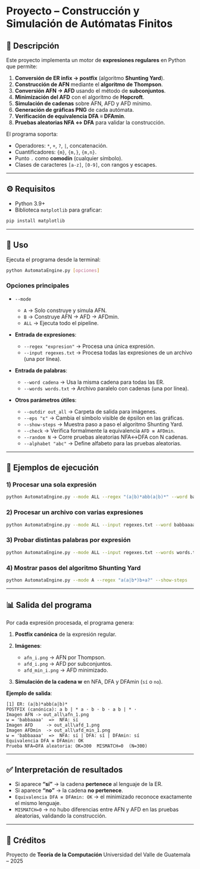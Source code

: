 # Proyecto – Construcción y Simulación de Autómatas Finitos

## 📌 Descripción

Este proyecto implementa un motor de **expresiones regulares** en Python que permite:

1. **Conversión de ER infix → postfix** (algoritmo **Shunting Yard**).
2. **Construcción de AFN** mediante el **algoritmo de Thompson**.
3. **Conversión AFN → AFD** usando el método de **subconjuntos**.
4. **Minimización del AFD** con el algoritmo de **Hopcroft**.
5. **Simulación de cadenas** sobre AFN, AFD y AFD mínimo.
6. **Generación de gráficas PNG** de cada autómata.
7. **Verificación de equivalencia DFA ≡ DFAmin**.
8. **Pruebas aleatorias NFA ↔ DFA** para validar la construcción.

El programa soporta:

* Operadores: `*`, `+`, `?`, `|`, concatenación.
* Cuantificadores: `{m}`, `{m,}`, `{m,n}`.
* Punto `.` como **comodín** (cualquier símbolo).
* Clases de caracteres `[a-z]`, `[0-9]`, con rangos y escapes.

---

## ⚙️ Requisitos

* Python 3.9+
* Biblioteca `matplotlib` para graficar:

```bash
pip install matplotlib
```

---

## 🚀 Uso

Ejecuta el programa desde la terminal:

```bash
python AutomataEngine.py [opciones]
```

### Opciones principales

* `--mode`

  * `A` → Solo construye y simula AFN.
  * `B` → Construye AFN → AFD → AFDmin.
  * `ALL` → Ejecuta todo el pipeline.

* **Entrada de expresiones**:

  * `--regex "expresion"` → Procesa una única expresión.
  * `--input regexes.txt` → Procesa todas las expresiones de un archivo (una por línea).

* **Entrada de palabras**:

  * `--word cadena` → Usa la misma cadena para todas las ER.
  * `--words words.txt` → Archivo paralelo con cadenas (una por línea).

* **Otros parámetros útiles**:

  * `--outdir out_all` → Carpeta de salida para imágenes.
  * `--eps "ε"` → Cambia el símbolo visible de épsilon en las gráficas.
  * `--show-steps` → Muestra paso a paso el algoritmo Shunting Yard.
  * `--check` → Verifica formalmente la equivalencia `AFD ≡ AFDmin`.
  * `--random N` → Corre pruebas aleatorias NFA↔DFA con N cadenas.
  * `--alphabet "abc"` → Define alfabeto para las pruebas aleatorias.

---

## 📂 Ejemplos de ejecución

### 1) Procesar una sola expresión

```bash
python AutomataEngine.py --mode ALL --regex "(a|b)*abb(a|b)*" --word babbaaaa --outdir out_all --check --random 200 --alphabet ab
```

### 2) Procesar un archivo con varias expresiones

```bash
python AutomataEngine.py --mode ALL --input regexes.txt --word babbaaaa --outdir out_all --check --random 300 --alphabet ab
```

### 3) Probar distintas palabras por expresión

```bash
python AutomataEngine.py --mode ALL --input regexes.txt --words words.txt --outdir out_all --check --random 300 --alphabet ab
```

### 4) Mostrar pasos del algoritmo Shunting Yard

```bash
python AutomataEngine.py --mode A --regex "a(a|b*)b+a?" --show-steps
```

---

## 📊 Salida del programa

Por cada expresión procesada, el programa genera:

1. **Postfix canónica** de la expresión regular.
2. **Imágenes**:

   * `afn_i.png` → AFN por Thompson.
   * `afd_i.png` → AFD por subconjuntos.
   * `afd_min_i.png` → AFD minimizado.
3. **Simulación de la cadena w** en NFA, DFA y DFAmin (`sí` o `no`).


**Ejemplo de salida**:

```
[1] ER: (a|b)*abb(a|b)*
POSTFIX (canónica): a b | * a · b · b · a b | * ·
Imagen AFN -> out_all\afn_1.png
w = 'babbaaaa'  =>  NFA: sí
Imagen AFD     -> out_all\afd_1.png
Imagen AFDmin  -> out_all\afd_min_1.png
w = 'babbaaaa'  =>  NFA: sí | DFA: sí | DFAmin: sí
Equivalencia DFA ≡ DFAmin: OK
Prueba NFA↔DFA aleatoria: OK=300  MISMATCH=0  (N=300)
```

---

## ✅ Interpretación de resultados

* Si aparece **“sí”** → la cadena **pertenece** al lenguaje de la ER.
* Si aparece **“no”** → la cadena **no pertenece**.
* `Equivalencia DFA ≡ DFAmin: OK` → el minimizado reconoce exactamente el mismo lenguaje.
* `MISMATCH=0` → no hubo diferencias entre AFN y AFD en las pruebas aleatorias, validando la construcción.

---

## 📌 Créditos

Proyecto de **Teoría de la Computación**
Universidad del Valle de Guatemala – 2025

